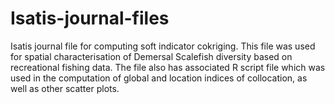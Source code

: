 # Isatis-journal-files
Isatis journal file for computing soft indicator cokriging. This file was used for spatial characterisation of Demersal Scalefish diversity based on recreational 
fishing data. The file also has associated R script file which was used in the computation of global and location indices of collocation, as well as other scatter plots.  
